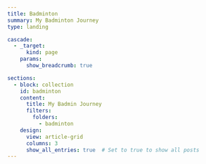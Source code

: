```yaml
---
title: Badminton
summary: My Badminton Journey
type: landing

cascade:
  - _target:
      kind: page
    params:
      show_breadcrumb: true

sections:
  - block: collection
    id: badminton
    content:
      title: My Badmin Journey
      filters:
        folders:
          - badminton
    design:
      view: article-grid
      columns: 3
      show_all_entries: true  # Set to true to show all posts
---
```


